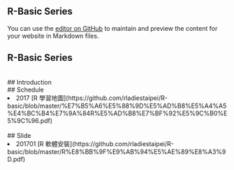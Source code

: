 ## R-Basic Series

You can use the [editor on GitHub](https://github.com/rladiestaipei/R-basic/edit/master/README.md) to maintain and preview the content for your website in Markdown files.

## R-Basic Series

<br>
## Introduction

<br>
## Schedule
<li> 2017 [R 學習地圖](https://github.com/rladiestaipei/R-basic/blob/master/%E7%B5%A6%E5%88%9D%E5%AD%B8%E5%A4%A5%E4%BC%B4%E7%9A%84R%E5%AD%B8%E7%BF%92%E5%9C%B0%E5%9C%96.pdf) </li>

<br>
## Slide
<li> 201701 [R 軟體安裝](https://github.com/rladiestaipei/R-basic/blob/master/R%E8%BB%9F%E9%AB%94%E5%AE%89%E8%A3%9D.pdf)</li>
